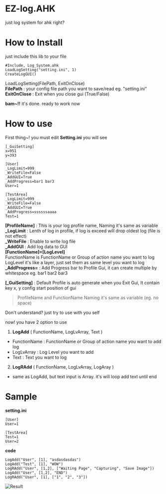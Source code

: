 # EZ-log.AHK
just log system for ahk right?

# How to Install
just include this lib to your file
```
#Include, Log_System.ahk
LoadLogSetting("setting.ini", 1)
CreateLogGUI()
```   
LoadLogSetting(FilePath, ExitOnClose) \
**FilePath** : your config file path you want to save/read eg. "setting.ini" \
**ExitOnClose** : Exit when you close gui (True/False)

**bam~!!** it's done. ready to work now

# How to use
First thing~! you must edit **Setting.ini** you will see 
```
[_GuiSetting]
x=951
y=393

[User]
_LogLimit=999
_WriteFile=False
_AddGUI=True
_AddProgress=bar1 bar3
User=1

[TestArea]
_LogLimit=999
_WriteFile=False
_AddGUI=True
_AddProgress=ssssssaaaa
Test=1
```
**[ProfileName]** : This is your log profile name, Naming it's same as variable \
**_LogLimit** : Lenth of log in profile, if log is exceed will drop oldest log (file is not effect) \
**_WriteFile** : Enable to write log file \
**_AddGUI** : Add log data to GUI \
**[FunctionName]=[LogLevel]** \
FunctionName is FunctionName or Group of action name you want to log \
LogLevel it's like a layer, just set them as same level you want to log \
**_AddProgress=** : Add Progress bar to Profile Gui, it can create multiple by whitespace eg. bar1 bar2 bar3

**[_GuiSetting]** : Default Profile is auto generate when you Exit Gui, It contain key x, y config start position of gui

> ProfileName and FunctionName Naming it's same as variable (eg. no space)

Don't understand? just try to use with you self

now! you have 2 option to use
1. **LogAdd** ( FunctionName, LogLvArray, Text )
- FunctionName : FunctionName or Group of action name you want to add log
- LogLvArray : Log Level you want to add
- Text : Text you want to log
2. **LogRAdd** ( FunctionName, LogLvArray, LogAray )
- same as LogAdd, but text input is Array. it's will loop add text until end

# Sample
**setting.ini**
```
[User]
User=1

[TestArea]
Test=1
User=2
```

**code**
```
LogAdd("User", [1], "asdasdasdas")
LogAdd("Test", [1], "WOW")
LogRAdd("User", [1,2], ["Waiting Page", "Capturing", "Save Image"])
LogAdd("User", [1,2], "END")
LogRAdd("User", [1], ["1", "2", "3"])
```
![Result](https://cdn.discordapp.com/attachments/867434734102511616/952333265132466216/AutoHotkey_D2jkLE8TR1.png)
